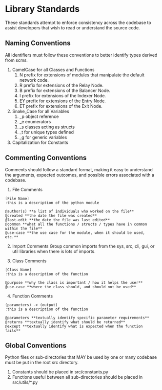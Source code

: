 # Library Standards
These standards attempt to enforce consistency across the codebase to assist developers that wish to read or understand the source code.

## Naming Conventions
All identifiers must follow these conventions to better identify types derived from scms.

1. CamelCase for all Classes and Functions
    1. N prefix for extensions of modules that manipulate the default network code.
    2. R prefix for extensions of the Relay Node.
    3. B prefix for extensions of the Balancer Node.
    4. I prefix for extensions of the Indexer Node.
    5. EY prefix for extensions of the Entry Node.
    6. ET prefix for extensions of the Exit Node.
2. Snake_Case for all Variables
    1. _p object reference
    2. _e enumerators
    3. _s classes acting as structs
    4. _t for unique types defined
    5. _g for generic variables
3. Capitalization for Constants

## Commenting Conventions
Comments should follow a standard format, making it easy to understand the arguments, expected outcomes, and possible errors associated with a codebase.

1. File Comments
```
[File Name]
:this is a description of the python module
			
@author(s) **a list of individuals who worked on the file**
@created **the date the file was created**
@last-edit **the date the file was last edited**
@common **what all the functions / structs / types have in common within the file**
@use-case **the use case for the module, when it should be used, etc.**
```

2. Import Comments
Group common imports from the sys, src, cli, gui, or util libraries when there is lots of imports.

3. Class Comments
```
[Class Name]
:this is a description of the function
			
@purpose **why the class is important / how it helps the user**
@use-case **where the class should, and should not be used**
```

4. Function Comments
```
(parameters) -> (output)
:this is a description of the function
			
@parameters **textually identify specific parameter requirements**
@returns **textually identify what should be returned**
@except **textually identify what is expected when the function fails**
```

## Global Conventions
Python files or sub-directories that MAY be used by one or many codebase must be put in the root src directory.

1. Constants should be placed in src/constants.py
2. Functions useful between all sub-directories should be placed in src/utils/*.py